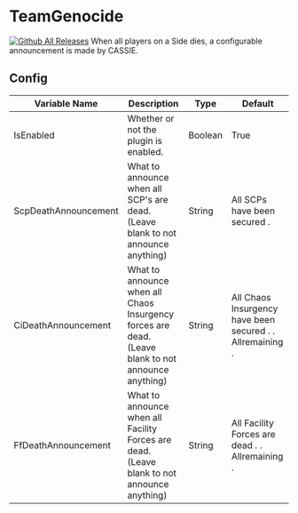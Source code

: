 # TeamGenocide
[![Github All Releases](https://img.shields.io/github/downloads/Heisenberg3666/TeamGenocide/total.svg)]()
When all players on a Side dies, a configurable announcement is made by CASSIE.

## Config
| Variable Name        | Description                                                                                        | Type    | Default                                                   |
|----------------------|----------------------------------------------------------------------------------------------------|---------|-----------------------------------------------------------|
| IsEnabled            | Whether or not the plugin is enabled.                                                              | Boolean | True                                                      |
| ScpDeathAnnouncement | What to announce when all SCP's are dead. (Leave blank to not announce anything)                   | String  | All SCPs have been secured .                              |
| CiDeathAnnouncement  | What to announce when all Chaos Insurgency forces are dead. (Leave blank to not announce anything) | String  | All Chaos Insurgency have been secured . . Allremaining . |
| FfDeathAnnouncement  | What to announce when all Facility Forces are dead. (Leave blank to not announce anything)         | String  | All Facility Forces are dead . . Allremaining .           |
